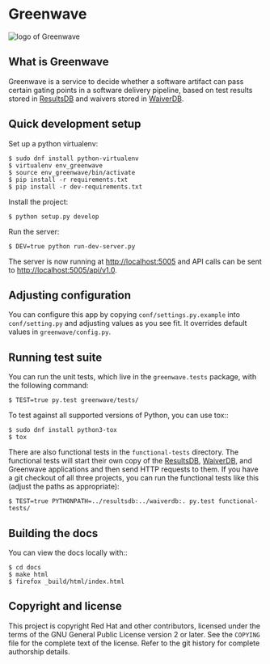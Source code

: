 # Greenwave

![logo of Greenwave](https://pagure.io/greenwave/raw/master/f/logo.png)

## What is Greenwave

Greenwave is a service to decide whether a software artifact can pass certain 
gating points in a software delivery pipeline, based on test results stored in 
[ResultsDB](https://pagure.io/taskotron/resultsdb) and waivers stored in 
[WaiverDB](https://pagure.io/waiverdb).

## Quick development setup

Set up a python virtualenv:

    $ sudo dnf install python-virtualenv
    $ virtualenv env_greenwave
    $ source env_greenwave/bin/activate
    $ pip install -r requirements.txt
    $ pip install -r dev-requirements.txt

Install the project:

    $ python setup.py develop

Run the server:

    $ DEV=true python run-dev-server.py

The server is now running at <http://localhost:5005> and API calls can be sent to
<http://localhost:5005/api/v1.0>.

## Adjusting configuration

You can configure this app by copying `conf/settings.py.example` into
`conf/setting.py` and adjusting values as you see fit. It overrides default
values in `greenwave/config.py`.

## Running test suite

You can run the unit tests, which live in the `greenwave.tests` package, with
the following command:

    $ TEST=true py.test greenwave/tests/

To test against all supported versions of Python, you can use tox::

    $ sudo dnf install python3-tox
    $ tox

There are also functional tests in the `functional-tests` directory.
The functional tests will start their own copy of the
[ResultsDB](https://pagure.io/taskotron/resultsdb),
[WaiverDB](https://pagure.io/waiverdb), and Greenwave applications and then 
send HTTP requests to them. If you have a git checkout of all three projects, 
you can run the functional tests like this (adjust the paths as appropriate):

    $ TEST=true PYTHONPATH=../resultsdb:../waiverdb:. py.test functional-tests/

## Building the docs

You can view the docs locally with::

    $ cd docs
    $ make html
    $ firefox _build/html/index.html

## Copyright and license

This project is copyright Red Hat and other contributors, licensed under the
terms of the GNU General Public License version 2 or later. See the `COPYING`
file for the complete text of the license. Refer to the git history for
complete authorship details.

